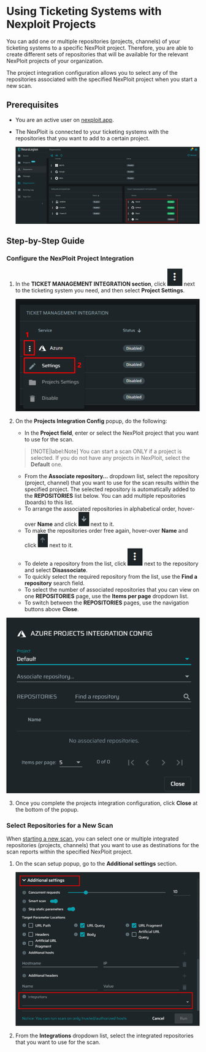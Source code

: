 # Using Ticketing Systems with Nexploit Projects 
You can add one or multiple repositories (projects, channels) of your ticketing systems to a specific NexPloit project. Therefore, you are able to create different sets of repositories that will be available for the relevant NexPloit projects of your organization.

The project integration configuration allows you to select any of the repositories associated with the specified NexPloit project when you start a new scan.  

## Prerequisites <!-- {docsify-ignore} -->
* You are an active user on [nexploit.app](https://nexploit.app/).
* The NexPloit is connected to your ticketing systems with the repositories that you want to add to a certain project.

    ![repositories-enabled](media/repositories-enabled.png ':size=45%')

## Step-by-Step Guide <!-- {docsify-ignore} -->
### Configure the NexPloit Project Integration <!-- {docsify-ignore} -->
1. In the **TICKET MANAGEMENT INTEGRATION section**, click ![dots-button](media/icon-button.png ':size=2%') next to the ticketing system you need, and then select **Project Settings**.

    ![azure-settings](media/azure-settings.png ':size=45%')

2. On the **Projects Integration Config** popup, do the following:
    * In the **Project field**, enter or select the NexPloit project that you want to use for the scan.

     >[!NOTE|label:Note]
   You can start a scan ONLY if a project is selected. If you do not have any projects in NexPloit, select the **Default** one.

    *   From the **Associate repository…** dropdown list, select the repository (project, channel) that you want to use for the scan results within the specified project.
    The selected repository is automatically added to the **REPOSITORIES** list below. You can add multiple repositories (boards) to this list.
      *   To arrange the associated repositories in alphabetical order, hover-over **Name** and click ![down-arrow](media/down-arrow.png ':size=2%') next to it. 
      *   To make the repositories order free again, hover-over **Name** and click ![up-arrow](media/up-arrow.png ':size=2%') next to it. 
      *   To delete a repository from the list, click ![dots-button](media/icon-button.png ':size=2%') next to the repository and select **Disassociate**.
      *   To quickly select the required repository from the list, use the **Find a repository** search field. 
      *   To select the number of associated repositories that you can view on one **REPOSITORIES** page, use the **Items per page** dropdown list.
      *   To switch between the **REPOSITORIES** pages, use the navigation buttons above **Close**.  

  ![project-selection](media/project-selection.png ':size=45%')

3. Once you complete the projects integration configuration, click **Close** at the bottom of the popup.

### Select Repositories for a New Scan <!-- {docsify-ignore} -->

When [starting a new scan](guide/np-web-ui/scanning/creating-new-scan.md), you can select one or multiple integrated repositories (projects, channels) that you want to use as destinations for the scan reports within the specified NexPloit project.
1. On the scan setup popup, go to the **Additional settings** section.

    ![integrations](media/integrations.png ':size=45%')

2. From the **Integrations** dropdown list, select the integrated repositories that you want to use for the scan.